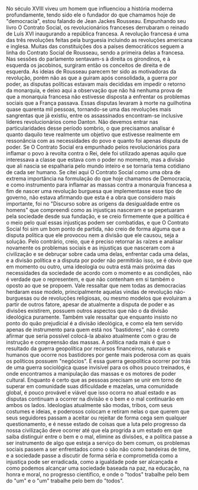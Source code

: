No século XVIII viveu um homem que influenciou a história moderna profundamente, tendo sido ele o fundador do que chamamos hoje de "democracia", estou falando de Jean Jackes Rousseau. Empunhando seu livro O Contrato Social, os revolucionários franceses derrubaram o reinado de Luís XVI inaugurando a república francesa. A revolução francesa é uma das três revoluções feitas pela burguesia incluindo as revoluções americana e inglesa. Muitas das constituições dos a países democráticos seguem a linha do Contrato Social de Rousseau, sendo a primeira delas a francesa. Nas sessões do parlamento sentavam-s à direita os girondinos, e à esquerda os jacobinos, surgiram então os conceitos de direita e de esquerda. As ideias de Rousseau parecem ter sido as motivadoras da revolução, porém não as que a guiram após consolidada, a guerra por poder, as disputas políticas estavam mais decididas em impedir o retorno da monarquia, e deixo aqui a observação que não há nenhuma prova de que a monarquia francesa não estivesse disposta a enfrentar os problemas sociais que a França passava. Essas disputas levaram à morte na guilhotina quase quarenta mil pessoas, tornando-se uma das revoluções mais sangrentas que já existiu, entre os assassinados encontram-se inclusive líderes revolucionários como Danton.
Não devemos entrar nas particularidades desse período sombrio, o que precisamos analisar é quanto daquilo teve realmente um objetivo que estivesse realmente em ressonância com as necessidades do povo e quanto foi apenas disputa de poder. Se O Contrato Social era empunhado pelos revolucionários para inflamar o povo à revolta contra o Rei, dele foi utilizado apenas aquilo que interessava a classe que estava com o poder no momento, mas a divisão que ali nascia se espalharia pelo mundo inteiro e se tornaria tema cotidiano de cada ser humano.
Se citei aqui O Contrato Social como uma obra de extrema importância na formulação do que hoje chamamos de Democracia, e como instrumento para inflamar as massas contra a monarquia francesa a fim de nascer uma revolução burguesa que implementasse esse tipo de governo, não estava afirmando que esta é a obra que considero mais importante, foi no "Discurso sobre as origens da desigualdade entre os homens" que compreendi como as injustiças nasceram e se pepetuaram pela sociedade desde sua fundação, e se creio firmemente que a política é o meio pelo qual essas injustiças podem ser combatidas, e que O Contrato Social foi sim um bom ponto de partida, não creio de forma alguma que a disputa política que ele provocou nem a divisão que ele causou, seja a solução. Pelo contrário, creio, que é preciso retornar às raízes e analisar novamente os problemas sociais e as injustiças que nasceram com a civilização e se debruçar sobre cada uma delas, enfrentar cada uma delas, e a divisão política e a disputa por poder não permitirão isso, se é obvio que em momento ou outro, uma ideologia ou outra está mais próxima das necessidades da sociedade de acordo com o momento e as condições, não é verdade que o representem, e que não contenham em si também o oposto ao que se propoem.
Vale ressaltar que nem todas as democracias herdaram esse modelo, principalmente aquelas vindas de revolução não-burguesas ou de revoluções religiosas, ou mesmo modelos que evoluiram a partir de outros fatore, apesar de atualmente a disputa de poder e as divisões existirem, possuem outros aspectos que não o da divisão ideológica puramente. Também vale ressaltar que enquanto insisto no ponto do quão prejudicial é a divisão ideológica, e como ela tem servido apenas de instrumento para quem está nos "bastidores", não é correto afirmar que seria possível colocá-la abaixo atualmente com o grau de instrução e compreensão das massas.
A política nada mais é que o resultado da guerra geopolítica por recursos financeiros, naturais e humanos que ocorre nos bastidores por gente mais poderosa com as quais os políticos possuem "negócios". E essa guerra geopolítica ocorrer por trás de uma guerra sociológica quase invisível para os olhos pouco treinados, é onde encontramos a manipulação das massas e os motores de poder cultural.
Enquanto é certo que as pessoas precisam se unir em torno de superar em comunidade suas dificuldade e mazelas, uma comunidade global, é pouco provável e viável que isso ocorra no atual estado e as disputas continuam a ocorrer na divisão e o bem e o mal continuarão em ambos os lados.
Ideologias atualmente são modas, tribos, com seus costumes e ideias, e poderosos colocam e retiram nelas o que querem que seus seguidores passam a aceitar ou rejeitar de forma cega sem qualquer questionamento, e é nesse estado de coisas que a luta pelo progresso da nossa civilização deve ocorrer até que ela progrida a um estado em que saiba distinguir entre o bem e o mal, elimine as divisões, e a política passe a ser instrumento de algo que esteja a serviço do bem comum, os problemas sociais passem a ser enfrentados como o são não como bandeiras de time, e a sociedade passe a discutir de forma séria e comprometida como a injustiça pode ser erradicada, como a igualdade pode ser alcançada e como podemos alcançar uma sociedade baseada na paz, na educação, na honra e moral, no progresso científico, e onde o "todos" trabalhe pelo bem do "um" e o "um" trabalhe pelo bem do "todos".